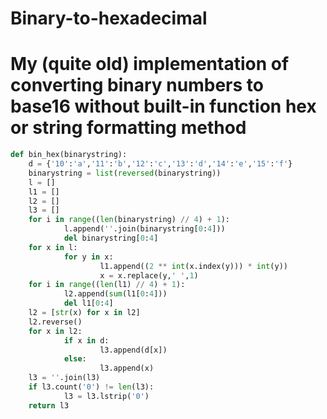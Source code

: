 # Binary-to-hexadecimal
# My (quite old) implementation of converting binary numbers to base16 without built-in function **hex** or string formatting method

```python
def bin_hex(binarystring):
    d = {'10':'a','11':'b','12':'c','13':'d','14':'e','15':'f'}
    binarystring = list(reversed(binarystring))
    l = []
    l1 = []
    l2 = []
    l3 = []
    for i in range((len(binarystring) // 4) + 1):
            l.append(''.join(binarystring[0:4]))
            del binarystring[0:4]
    for x in l:
            for y in x:
                    l1.append((2 ** int(x.index(y))) * int(y))
                    x = x.replace(y,' ',1)
    for i in range((len(l1) // 4) + 1):
            l2.append(sum(l1[0:4]))
            del l1[0:4]
    l2 = [str(x) for x in l2]
    l2.reverse()
    for x in l2:
            if x in d:
                    l3.append(d[x])
            else:
                    l3.append(x)
    l3 = ''.join(l3)
    if l3.count('0') != len(l3):
            l3 = l3.lstrip('0')
    return l3
```
